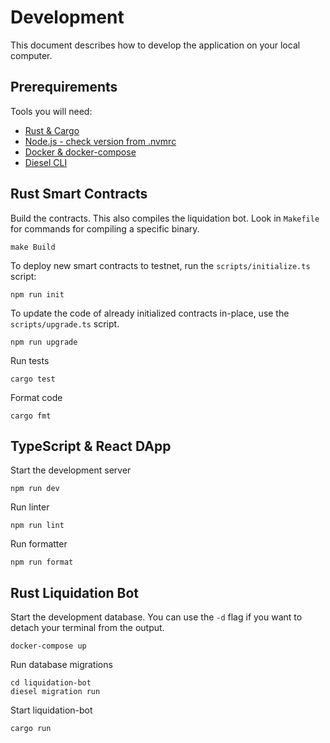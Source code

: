 # Development

This document describes how to develop the application on your local computer.

## Prerequirements

Tools you will need:

- [Rust & Cargo](https://www.rust-lang.org/learn/get-started)
- [Node.js - check version from .nvmrc](https://nodejs.org/en)
- [Docker & docker-compose](https://docs.docker.com/compose/install/)
- [Diesel CLI](https://diesel.rs/guides/getting-started#installing-diesel-cli)

## Rust Smart Contracts

Build the contracts. This also compiles the liquidation bot.
Look in `Makefile` for commands for compiling a specific binary.

```
make Build
```

To deploy new smart contracts to testnet, run the `scripts/initialize.ts` script:

```
npm run init
```

To update the code of already initialized contracts in-place, use the `scripts/upgrade.ts` script.

```
npm run upgrade
```

Run tests

```
cargo test
```

Format code

```
cargo fmt
```

## TypeScript & React DApp

Start the development server

```
npm run dev
```

Run linter

```
npm run lint
```

Run formatter

```
npm run format
```

## Rust Liquidation Bot

Start the development database. You can use the `-d` flag if you want to detach your terminal from the output.

```
docker-compose up
```

Run database migrations

```
cd liquidation-bot
diesel migration run
```

Start liquidation-bot

```
cargo run
```
